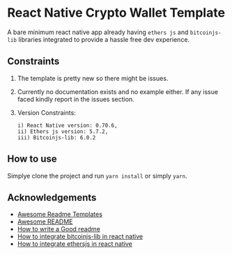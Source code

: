 
# React Native Crypto Wallet Template

A bare minimum react native app already having `ethers js` and `bitcoinjs-lib` libraries integrated to provide a hassle free dev experience. 


## Constraints

1. The template is pretty new so there might be issues. 
2. Currently no documentation exists and no example either. If any issue faced kindly report in the issues section.
3. Version Constraints: 

    ```
    i) React Native version: 0.70.6, 
    ii) Ethers js version: 5.7.2,
    iii) Bitcoinjs-lib: 6.0.2
    ```



## How to use

Simplye clone the project and run `yarn install` or simply `yarn`.


## Acknowledgements

 - [Awesome Readme Templates](https://awesomeopensource.com/project/elangosundar/awesome-README-templates)
 - [Awesome README](https://github.com/matiassingers/awesome-readme)
 - [How to write a Good readme](https://bulldogjob.com/news/449-how-to-write-a-good-readme-for-your-github-project)
 - [How to integrate bitcoinjs-lib in react native](https://gist.github.com/coreyphillips/4d45160fed016417a5f583f179c2cbdb)
 - [How to integrate ethersjs in react native](https://github.com/ethers-io/ethers.js/discussions/3905)

